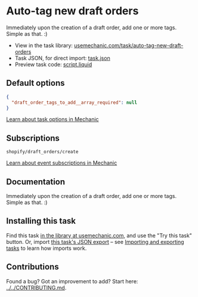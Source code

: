 # Auto-tag new draft orders

Immediately upon the creation of a draft order, add one or more tags. Simple as that. :)

* View in the task library: [usemechanic.com/task/auto-tag-new-draft-orders](https://usemechanic.com/task/auto-tag-new-draft-orders)
* Task JSON, for direct import: [task.json](../../tasks/auto-tag-new-draft-orders.json)
* Preview task code: [script.liquid](./script.liquid)

## Default options

```json
{
  "draft_order_tags_to_add__array_required": null
}
```

[Learn about task options in Mechanic](https://docs.usemechanic.com/article/471-task-options)

## Subscriptions

```liquid
shopify/draft_orders/create
```

[Learn about event subscriptions in Mechanic](https://docs.usemechanic.com/article/408-subscriptions)

## Documentation

Immediately upon the creation of a draft order, add one or more tags. Simple as that. :)

## Installing this task

Find this task [in the library at usemechanic.com](https://usemechanic.com/task/auto-tag-new-draft-orders), and use the "Try this task" button. Or, import [this task's JSON export](../../tasks/auto-tag-new-draft-orders.json) – see [Importing and exporting tasks](https://docs.usemechanic.com/article/505-importing-and-exporting-tasks) to learn how imports work.

## Contributions

Found a bug? Got an improvement to add? Start here: [../../CONTRIBUTING.md](../../CONTRIBUTING.md).
